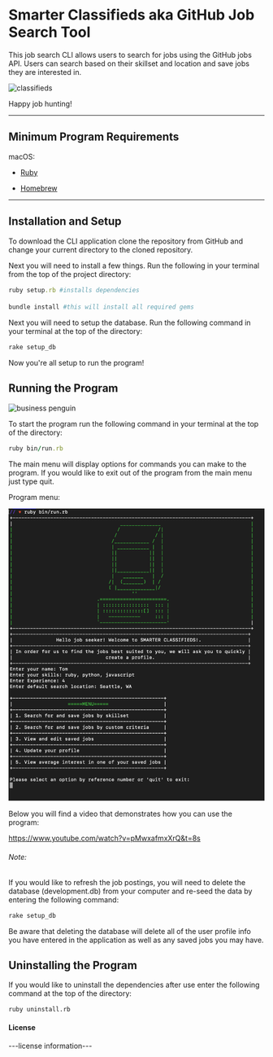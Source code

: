 Smarter Classifieds aka GitHub Job Search Tool
========================

This job search CLI allows users to search for jobs using the GitHub jobs API. Users can search based on their skillset and location and save jobs they are interested in.

![classifieds](https://media.giphy.com/media/l4Epe8gPvTodwd8CQ/giphy.gif)

Happy job hunting!

---

## Minimum Program Requirements

macOS:

- [Ruby](https://www.ruby-lang.org/en/documentation/installation/)

- [Homebrew](https://brew.sh/)

---

## Installation and Setup

To download the CLI application clone the repository from GitHub and change your current directory to the cloned repository.

Next you will need to install a few things. Run the following in your terminal from the top of the project directory:


```ruby
ruby setup.rb #installs dependencies  

bundle install #this will install all required gems
```

Next you will need to setup the database. Run the following command in your terminal at the top of the directory:

```ruby
rake setup_db
```


Now you're all setup to run the program!

## Running the Program

![business penguin](https://media.giphy.com/media/gr5qY4qj8G96o/giphy.gif)

To start the program run the following command in your terminal at the top of the directory:

```ruby
ruby bin/run.rb
```

The main menu will display options for commands you can make to the program. If you would like to exit out of the program from the main menu just type quit.

Program menu:

![Menu Screenshot](./images/main-menu.png)

Below you will find a video that demonstrates how you can use the program:

https://www.youtube.com/watch?v=pMwxafmxXrQ&t=8s

###### Note:
If you would like to refresh the job postings, you will need to delete the database (development.db) from your computer and re-seed the data by entering the following command:

```ruby
rake setup_db
```

 Be aware that deleting the database will delete all of the user profile info you have entered in the application as well as any saved jobs you may have.

## Uninstalling the Program

If you would like to uninstall the dependencies after use enter the following command at the top of the directory:

```
ruby uninstall.rb
```



#### License

---license information---

